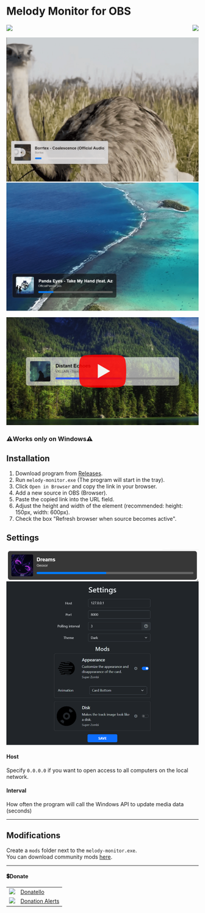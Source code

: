 # Melody Monitor for OBS

<p align="right">
    <img align="left" src="https://shields.io/badge/version-v1.0.0-blue">
    <a href="#donate"><img src="https://shields.io/badge/💲-Support_the_Project-2ea043"></a>
</p>

<img src="github/images/1.png" width="600px">
<img src="github/images/2.png" width="600px">

<a href="https://youtu.be/KKG3Twf2cX0"><img width="600px" src="github/images/youtube.jpg"></a>

### ⚠️Works only on Windows⚠️

## Installation
1. Download program from [Releases](https://github.com/SuperZombi/melody-monitor/releases).
2. Run `melody-monitor.exe` (The program will start in the tray).
3. Click `Open in Browser` and copy the link in your browser.
4. Add a new source in OBS (Browser).
5. Paste the copied link into the URL field.
6. Adjust the height and width of the element (recommended: height: 150px, width: 600px).
7. Check the box "Refresh browser when source becomes active".

## Settings
<img src="github/images/settings.png" width="600px">

#### Host
Specify `0.0.0.0` if you want to open access to all computers on the local network.
#### Interval
How often the program will call the Windows API to update media data (seconds)
<hr>

## Modifications
Create a `mods` folder next to the `melody-monitor.exe`.<br>
You can download community mods [here](mods).
<hr>


#### 💲Donate

<table>
  <tr>
    <td>
       <img width="18px" src="https://www.google.com/s2/favicons?domain=https://donatello.to&sz=256">
    </td>
    <td>
      <a href="https://donatello.to/super_zombi">Donatello</a>
    </td>
  </tr>
  <tr>
    <td>
       <img width="18px" src="https://www.google.com/s2/favicons?domain=https://www.donationalerts.com&sz=256">
    </td>
    <td>
      <a href="https://www.donationalerts.com/r/super_zombi">Donation Alerts</a>
    </td>
  </tr>
</table>

